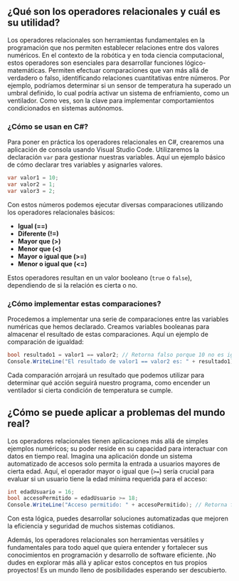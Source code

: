 ## ¿Qué son los operadores relacionales y cuál es su utilidad?

Los operadores relacionales son herramientas fundamentales en la programación que nos permiten establecer relaciones entre dos valores numéricos. En el contexto de la robótica y en toda ciencia computacional, estos operadores son esenciales para desarrollar funciones lógico-matemáticas. Permiten efectuar comparaciones que van más allá de verdadero o falso, identificando relaciones cuantitativas entre números. Por ejemplo, podríamos determinar si un sensor de temperatura ha superado un umbral definido, lo cual podría activar un sistema de enfriamiento, como un ventilador. Como ves, son la clave para implementar comportamientos condicionados en sistemas autónomos.

### ¿Cómo se usan en C#?

Para poner en práctica los operadores relacionales en C#, crearemos una aplicación de consola usando Visual Studio Code. Utilizaremos la declaración `var` para gestionar nuestras variables. Aquí un ejemplo básico de cómo declarar tres variables y asignarles valores.

```csharp
var valor1 = 10;
var valor2 = 1;
var valor3 = 2;
```

Con estos números podemos ejecutar diversas comparaciones utilizando los operadores relacionales básicos:

- **Igual (==)**
- **Diferente (!=)**
- **Mayor que (>)**
- **Menor que (<)**
- **Mayor o igual que (>=)**
- **Menor o igual que (<=)**

Estos operadores resultan en un valor booleano (`true` o `false`), dependiendo de si la relación es cierta o no.

### ¿Cómo implementar estas comparaciones?

Procedemos a implementar una serie de comparaciones entre las variables numéricas que hemos declarado. Creamos variables booleanas para almacenar el resultado de estas comparaciones. Aquí un ejemplo de comparación de igualdad:

```csharp
bool resultado1 = valor1 == valor2; // Retorna falso porque 10 no es igual a 1
Console.WriteLine("El resultado de valor1 == valor2 es: " + resultado1);
```

Cada comparación arrojará un resultado que podemos utilizar para determinar qué acción seguirá nuestro programa, como encender un ventilador si cierta condición de temperatura se cumple.

## ¿Cómo se puede aplicar a problemas del mundo real?

Los operadores relacionales tienen aplicaciones más allá de simples ejemplos numéricos; su poder reside en su capacidad para interactuar con datos en tiempo real. Imagina una aplicación donde un sistema automatizado de accesos solo permita la entrada a usuarios mayores de cierta edad. Aquí, el operador mayor o igual que (`>=`) sería crucial para evaluar si un usuario tiene la edad mínima requerida para el acceso:

```csharp
int edadUsuario = 16;
bool accesoPermitido = edadUsuario >= 18;
Console.WriteLine("Acceso permitido: " + accesoPermitido); // Retorna falso porque la edad es inferior a 18
```

Con esta lógica, puedes desarrollar soluciones automatizadas que mejoren la eficiencia y seguridad de muchos sistemas cotidianos.

Además, los operadores relacionales son herramientas versátiles y fundamentales para todo aquel que quiera entender y fortalecer sus conocimientos en programación y desarrollo de software eficiente. ¡No dudes en explorar más allá y aplicar estos conceptos en tus propios proyectos! Es un mundo lleno de posibilidades esperando ser descubierto.